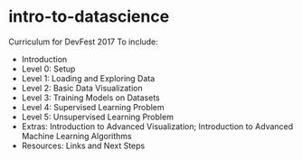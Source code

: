 # intro-to-datascience
Curriculum for DevFest 2017
To include:
- Introduction
- Level 0: Setup
- Level 1: Loading and Exploring Data
- Level 2: Basic Data Visualization
- Level 3: Training Models on Datasets
- Level 4: Supervised Learning Problem
- Level 5: Unsupervised Learning Problem
- Extras: Introduction to Advanced Visualization; Introduction to Advanced Machine Learning Algorithms
- Resources: Links and Next Steps
